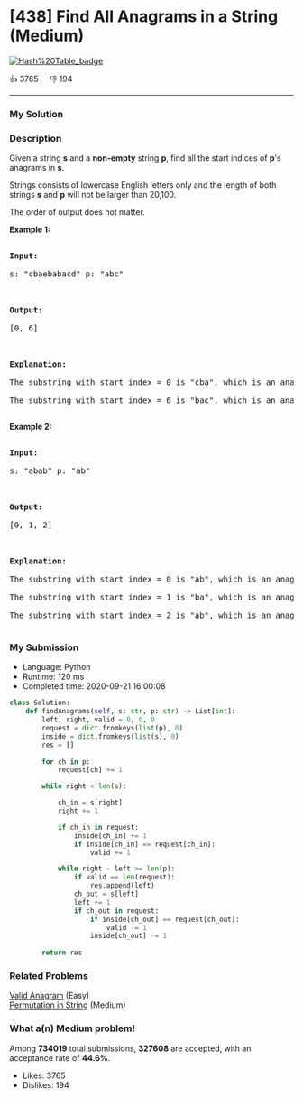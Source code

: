 # [438] Find All Anagrams in a String (Medium)

[![Hash%20Table_badge](https://img.shields.io/badge/topic-Hash%20Table-green.svg)](https://leetcode.com/problems/find-all-anagrams-in-a-string/) 

:+1: 3765 &nbsp; &nbsp; :thumbsdown: 194

---

### My Solution


### Description
<p>Given a string <b>s</b> and a <b>non-empty</b> string <b>p</b>, find all the start indices of <b>p</b>'s anagrams in <b>s</b>.</p>

<p>Strings consists of lowercase English letters only and the length of both strings <b>s</b> and <b>p</b> will not be larger than 20,100.</p>

<p>The order of output does not matter.</p>

<p><b>Example 1:</b>
<pre>
<b>Input:</b>
s: "cbaebabacd" p: "abc"

<b>Output:</b>
[0, 6]

<b>Explanation:</b>
The substring with start index = 0 is "cba", which is an anagram of "abc".
The substring with start index = 6 is "bac", which is an anagram of "abc".
</pre>
</p>

<p><b>Example 2:</b>
<pre>
<b>Input:</b>
s: "abab" p: "ab"

<b>Output:</b>
[0, 1, 2]

<b>Explanation:</b>
The substring with start index = 0 is "ab", which is an anagram of "ab".
The substring with start index = 1 is "ba", which is an anagram of "ab".
The substring with start index = 2 is "ab", which is an anagram of "ab".
</pre>
</p>


### My Submission

- Language: Python
- Runtime: 120 ms
- Completed time: 2020-09-21 16:00:08

```Python
class Solution:
    def findAnagrams(self, s: str, p: str) -> List[int]:
        left, right, valid = 0, 0, 0
        request = dict.fromkeys(list(p), 0)
        inside = dict.fromkeys(list(s), 0)
        res = []
        
        for ch in p:
            request[ch] += 1

        while right < len(s):

            ch_in = s[right]
            right += 1

            if ch_in in request:
                inside[ch_in] += 1
                if inside[ch_in] == request[ch_in]:
                    valid += 1

            while right - left >= len(p):
                if valid == len(request):
                    res.append(left)
                ch_out = s[left]
                left += 1
                if ch_out in request:
                    if inside[ch_out] == request[ch_out]:
                        valid -= 1
                    inside[ch_out] -= 1
        
        return res
```


### Related Problems
[Valid Anagram](https://leetcode.com/problems/valid-anagram/) (Easy) <br>
[Permutation in String](https://leetcode.com/problems/permutation-in-string/) (Medium) <br>



### What a(n) Medium problem!
Among **734019** total submissions, **327608** are accepted, with an acceptance rate of **44.6%**. <br>

- Likes: 3765
- Dislikes: 194

